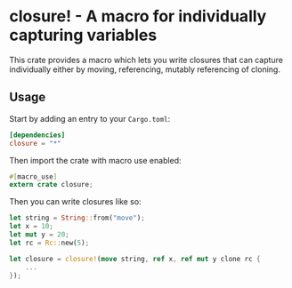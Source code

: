 # closure! - A macro for individually capturing variables

This crate provides a macro which lets you write closures that can capture individually either by moving, referencing, mutably referencing of cloning.

## Usage

Start by adding an entry to your `Cargo.toml`:

```toml
[dependencies]
closure = "*"
```

Then import the crate with macro use enabled:
```rust
#[macro_use]
extern crate closure;
```

Then you can write closures like so:
```rust
let string = String::from("move");
let x = 10;
let mut y = 20;
let rc = Rc::new(5);

let closure = closure!(move string, ref x, ref mut y clone rc {
    ...
});

```